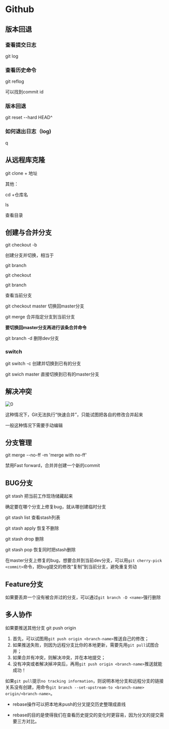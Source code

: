 # Github

## 版本回退

### 查看提交日志

git log

### 查看历史命令

git reflog

可以找到commit id

### 版本回退

git reset --hard HEAD^

### 如何退出日志（log)

q

## 从远程库克隆

 git clone + 地址

其他：

cd +仓库名

ls

查看目录

## 创建与合并分支

git checkout -b <name>

创建分支并切换，相当于

git branch <name>

git checkout <name>



git branch

查看当前分支

 git checkout master 切换回master分支

git merge <name> 合并指定分支到当前分支

**要切换回master分支再进行该条合并命令**

git branch -d <name> 删除dev分支

### switch

git switch -c <name> 创建并切换到已有的分支

git swich master 直接切换到已有的master分支



## 解决冲突

![0](http://tenjoutena.oss-cn-guangzhou.aliyuncs.com/img/0.png)

这种情况下，Git无法执行“快速合并”，只能试图把各自的修改合并起来

一般这种情况下需要手动编辑

## 分支管理

git merge --no-ff -m 'merge with no-ff' <name>

禁用Fast forward，合并并创建一个新的commit

## BUG分支

git stash 把当前工作现场储藏起来

确定要在哪个分支上修复bug，就从哪创建临时分支

git stash list 查看stash列表

git stash apply 恢复不删除

git stash drop 删除

git stash pop 恢复同时把stash删除

在master分支上修复的bug，想要合并到当前dev分支，可以用`git cherry-pick <commit>`命令，把bug提交的修改“复制”到当前分支，避免重复劳动

## Feature分支

如果要丢弃一个没有被合并过的分支，可以通过`git branch -D <name>`强行删除

## 多人协作

如果要推送其他分支 git push origin <name>

1.  首先，可以试图用`git push origin <branch-name>`推送自己的修改；
2.  如果推送失败，则因为远程分支比你的本地更新，需要先用`git pull`试图合并；
3.  如果合并有冲突，则解决冲突，并在本地提交；
4.  没有冲突或者解决掉冲突后，再用`git push origin <branch-name>`推送就能成功！

如果`git pull`提示`no tracking information`，则说明本地分支和远程分支的链接关系没有创建，用命令`git branch --set-upstream-to <branch-name> origin/<branch-name>`。

-   rebase操作可以把本地未push的分叉提交历史整理成直线

-   rebase的目的是使得我们在查看历史提交的变化时更容易，因为分叉的提交需要三方对比。

